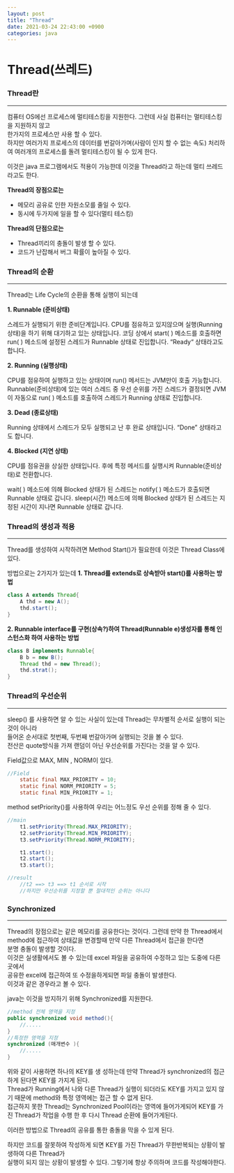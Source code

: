 ```yaml
---
layout: post
title: "Thread"
date: 2021-03-24 22:43:00 +0900
categories: java
---
```


# Thread(쓰레드)

### Thread란

---

컴퓨터 OS에선 프로세스에 멀티테스킹을 지원한다. 그런데 사실 컴퓨터는 멀티테스킹을 지원하지 않고  
한가지의 프로세스만 사용 할 수 있다.  
하지만 여러가지 프로세스의 데이터를 번갈아가며(사람이 인지 할 수 없는 속도) 처리하여 여러개의 프로세스를 돌려 멀티테스킹이 될 수 있게 한다.

이것은 java 프로그램에서도 적용이 가능한데 이것을 Thread라고 하는데 멀티 쓰레드라고도 한다.

**Thread의 장점으로는**

- 메모리 공유로 인한 자원소모를 줄일 수 있다.
- 동시에 두가지에 일을 할 수 있다(멀티 테스킹)

**Thread의 단점으로는**

- Thread끼리의 충돌이 발생 할 수 있다.
- 코드가 난잡해서 버그 확률이 높아질 수 있다.

### Thread의 순환

---

Thread는 Life Cycle의 순환을 통해 실행이 되는데

**1. Runnable (준비상태)**

스레드가 실행되기 위한 준비단계입니다. CPU를 점유하고 있지않으며 실행(Running 상태)을 하기 위해 대기하고 있는 상태입니다. 코딩 상에서 start( ) 메소드를 호출하면 run( ) 메소드에 설정된 스레드가 Runnable 상태로 진입합니다. “Ready“ 상태라고도 합니다.

**2. Running (실행상태)**

CPU를 점유하여 실행하고 있는 상태이며 run() 메서드는 JVM만이 호출 가능합니다. Runnable(준비상태)에 있는 여러 스레드 중 우선 순위를 가진 스레드가 결정되면 JVM이 자동으로 run( ) 메소드를 호출하여 스레드가 Running 상태로 진입합니다.

**3. Dead (종료상태)**

Running 상태에서 스레드가 모두 실행되고 난 후 완료 상태입니다. “Done” 상태라고도 합니다.

**4. Blocked (지연 상태)**

CPU를 점유권을 상실한 상태입니다. 후에 특정 메서드를 실행시켜 Runnable(준비상태)로 전환합니다.

wait( ) 메소드에 의해 Blocked 상태가 된 스레드는 notify( ) 메소드가 호출되면 Runnable 상태로 갑니다. sleep(시간) 메소드에 의해 Blocked 상태가 된 스레드는 지정된 시간이 지나면 Runnable 상태로 갑니다.

### Thread의 생성과 적용

---

Thread를 생성하여 시작하려면 Method Start()가 필요한데 이것은 Thread Class에 있다.

방법으로는 2가지가 있는데
**1. Thread를 extends로 상속받아 start()를 사용하는 방법**

```java
class A extends Thread{
    A thd = new A();
    thd.start();
}
```

**2. Runnable interface를 구현(상속?)하여 Thread(Runnable e)생성자를 통해 인스턴스화 하여 사용하는 방법**

```java
class B implements Runnable{
    B b = new B();
    Thread thd = new Thread();
    thd.strat();
}
```

### Thread의 우선순위

---

sleep() 를 사용하면 알 수 있는 사실이 있는데 Thread는 무차별적 순서로 실행이 되는 것이 아니라  
들어온 순서대로 첫번째, 두번째 번갈아가며 실행되는 것을 볼 수 있다.  
전산은 quote방식을 가져 랜덤이 아닌 우선순위를 가진다는 것을 알 수 있다.

Field값으로 MAX, MIN , NORM이 있다.

```java
//Field
    static final MAX_PRIORITY = 10;
    static final NORM_PRIORITY = 5;
    static final MIN_PRIORITY = 1;
```

method setPriority()를 사용하여 우리는 어느정도 우선 순위를 정해 줄 수 있다.

```java
//main
    t1.setPriority(Thread.MAX_PRIORITY);
    t2.setPriority(Thread.MIN_PRIORITY);
    t3.setPriority(Thread.NORM_PRIORITY);

    t1.start();
    t2.start();
    t3.start();

//result
    //t2 ==> t3 ==> t1 순서로 시작
    //하지만 우선순위를 지정할 뿐 절대적인 순위는 아니다
```

### Synchronized

---

Thread의 장점으로는 같은 메모리를 공유한다는 것이다.
그런데 만약 한 Thread에서 method에 접근하여 상태값을 변경할때 만약 다른 Thread에서 접근을 한다면  
분명 충돌이 발생할 것이다.  
이것은 실생활에서도 볼 수 있는데 excel 파일을 공유하여 수정하고 있는 도중에 다른 곳에서  
공유한 excel에 접근하여 또 수정을하게되면 파일 충돌이 발생한다.  
이것과 같은 경우라고 볼 수 있다.

java는 이것을 방지하기 위해 Synchronized를 지원한다.

```java
//method 전체 영역을 지정
public synchronized void method(){
    //.....
}
//특정한 영역을 지정
synchronized (매개변수 ){
    //.....
}

```

위와 같이 사용하면 하나의 KEY를 생 성하는데 만약 Thread가 synchronized의 접근하게 된다면 KEY를 가지게 된다.  
Thread가 Running에서 나와 다른 Thread가 실행이 되더라도 KEY를 가지고 있지 않기 때문에 method와 특정 영역에는 접근 할 수 없게 된다.  
접근하지 못한 Thread는 Synchronized Pool이라는 영역에 들어가게되어 KEY를 가진 Thread가 작업을 수행 한 후 다시 Thread 순환에 들어가게된다.

이러한 방법으로 Thread의 공유를 통한 충돌을 막을 수 있게 된다.

하지만 코드를 잘못하여 작성하게 되면 KEY를 가진 Thread가 무한반복되는 상황이 발생하여 다른 Thread가  
실행이 되지 않는 상황이 발생할 수 있다. 그렇기에 항상 주의하며 코드를 작성해야한다.
